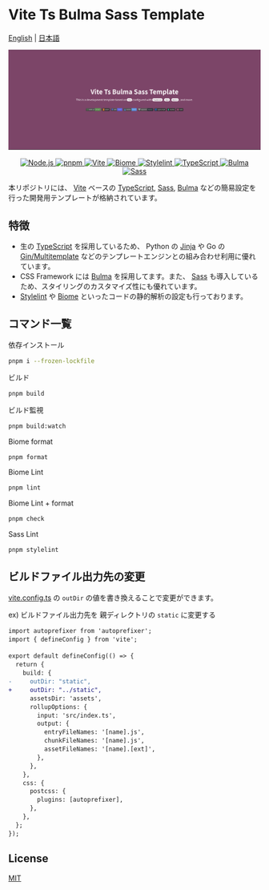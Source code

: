 # Vite Ts Bulma Sass Template

[English](./README.md) | [日本語](./README-ja.md)

![ヒーローイメージ](/screenshot/hero.png)

<p align="center">
  <a href="https://nodejs.org/en/">
    <img src="https://img.shields.io/badge/Node.js-22.4.1-5FA04E.svg?logo=node.js&style=flat" alt="Node.js">
  </a>
  <a href="https://pnpm.io/ja/">
    <img src="https://img.shields.io/badge/pnpm-333.svg?logo=pnpm&style=flat" alt="pnpm">
  </a>
  <a href="https://ja.vitejs.dev/">
    <img src="https://img.shields.io/badge/Vite-5.4.1-646CFF.svg?logo=vite&style=flat" alt="Vite">
  </a>
  <a href="https://biomejs.dev/">
    <img src="https://img.shields.io/badge/Biome-1.8.3-60A5FA.svg?logo=biome&style=flat" alt="Biome">
  </a>
  <a href="https://stylelint.io/">
    <img src="https://img.shields.io/badge/Stylelint-16.8.2-263238.svg?logo=stylelint&style=flat" alt="Stylelint">
  </a>
  <a href="https://www.typescriptlang.org/">
    <img src="https://img.shields.io/badge/TypeScript-333.svg?logo=typescript&style=flat" alt="TypeScript">
  </a>
  <a href="https://bulma.io/">
    <img src="https://img.shields.io/badge/Bulma-333.svg?logo=bulma&style=flat" alt="Bulma">
  </a>
  <a href="https://sass-lang.com/">
    <img src="https://img.shields.io/badge/Sass-333.svg?logo=sass&style=flat" alt="Sass">
  </a>
</p>

本リポジトリには、 [Vite](https://ja.vitejs.dev/) ベースの [TypeScript](https://www.typescriptlang.org/), [Sass](https://sass-lang.com/), [Bulma](https://bulma.io/) などの簡易設定を行った開発用テンプレートが格納されています。

## 特徴

- 生の [TypeScript](https://www.typescriptlang.org/) を採用しているため、 Python の [Jinja](https://jinja.palletsprojects.com/en/3.1.x/) や Go の [Gin/Multitemplate](https://gin-gonic.com/docs/examples/multiple-template/) などのテンプレートエンジンとの組み合わせ利用に優れています。
- CSS Framework には [Bulma](https://bulma.io/) を採用してます。また、 [Sass](https://sass-lang.com/) も導入しているため、スタイリングのカスタマイズ性にも優れています。
- [Stylelint](https://stylelint.io/) や [Biome](https://biomejs.dev/) といったコードの静的解析の設定も行っております。

## コマンド一覧

依存インストール

```bash
pnpm i --frozen-lockfile
```

ビルド

```bash
pnpm build
```

ビルド監視

```bash
pnpm build:watch
```

Biome format

```bash
pnpm format
```

Biome Lint

```bash
pnpm lint
```

Biome Lint + format

```bash
pnpm check
```

Sass Lint

```bash
pnpm stylelint
```

## ビルドファイル出力先の変更

[vite.config.ts](./vite.config.ts) の `outDir` の値を書き換えることで変更ができます。

ex) ビルドファイル出力先を 親ディレクトリの `static` に変更する

```diff
import autoprefixer from 'autoprefixer';
import { defineConfig } from 'vite';

export default defineConfig(() => {
  return {
    build: {
-     outDir: "static",
+     outDir: "../static",
      assetsDir: 'assets',
      rollupOptions: {
        input: 'src/index.ts',
        output: {
          entryFileNames: '[name].js',
          chunkFileNames: '[name].js',
          assetFileNames: '[name].[ext]',
        },
      },
    },
    css: {
      postcss: {
        plugins: [autoprefixer],
      },
    },
  };
});
```

## License

[MIT](./LICENSE)
